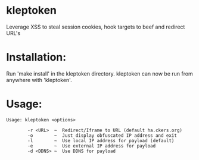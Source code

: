 kleptoken
=========

Leverage XSS to steal session cookies, hook targets to beef and redirect
URL's

Installation:
=======

Run 'make install' in the kleptoken directory. kleptoken can now be run 
from anywhere with 'kleptoken'.

Usage:
=======

	Usage: kleptoken <options>

			-r <URL>  ~  Redirect/Iframe to URL (default ha.ckers.org)
			-o        ~  Just display obfuscated IP address and exit
			-l        ~  Use local IP address for payload (default)
			-e     	  ~  Use external IP address for payload
			-d <DDNS> ~  Use DDNS for payload
